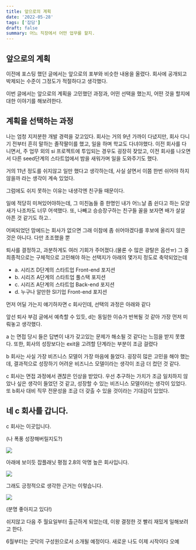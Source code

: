 ```yaml
---
title: 앞으로의 계획
date: '2022-05-28'
tags: ['잡담']
draft: false
summary: 어느 직장에서 어떤 업무를 할지.
---
```


## 앞으로의 계획

이전에 포스팅 했던 글에서는 앞으로의 포부와 비슷한 내용을 올렸다. 회사에 공개되고 박제되는 수준이 그정도가 적절하다고 생각했다.

이번 글에서는 앞으로의 계획을 고민했던 과정과, 어떤 선택을 했는지, 어떤 것을 할지에 대한 이야기를 해보려한다.

## 계획을 선택하는 과정

나는 엄청 지저분한 개발 경력을 갖고있다. 회사는 거의 9년 가까이 다녔지만, 회사 다니기 전부터 흔히 말하는 졸작팔이를 했고, 일을 하며 학교도 다녀야했다.
이전 회사를 다니면서, 주 업무 외의 si 프로젝트에 투입되는 경우도 굉장히 잦았고, 이전 회사를 나오면서 다른 seed단계의 스타트업에서 밤을 새워가며 일을 도와주기도 했다.

거의 11년 정도를 쉬지않고 일만 했다고 생각하는데, 사실 살면서 이쯤 한번 쉬어야 하지 않을까 라는 생각이 계속 있었다.

그럼에도 쉬지 못하는 이유는 내생각엔 친구들 때문이다.

일에 적당히 미쳐있어야하는데, 그 미친놈들 중 한명인 내가 어느날 좀 쉰다고 하는 모양새가 나조차도 너무 어색했다. 또, 나빼고 승승장구하는 친구들 꼴을 보자면 배가 살살 아픈 것 같기도 하고..

어찌되었던 맘에드는 회사가 없으면 그래 이참에 좀 쉬어야겠다를 후보에 올리지 않은 것은 아니다. 다만 초조했을 뿐

퇴사를 결정하고, 과분하게도 여러 기회가 주어졌다.(물론 수 많은 광탈은 옵션ㅠ) 그 중 최종적으로는 구체적으로 고민해야 하는 선택지가 아래의 몇가지 정도로 축약되었는데

- a. 시리즈 D단계의 스타트업 Front-end 포지션
- b. 시리즈 A단계의 스타트업 풀스택 포지션
- c. 시리즈 A단계의 스타트업 Back-end 포지션
- d. 누구나 알만한 SI기업 Front-end 포지션

먼저 어딜 가는지 얘기하자면 c 회사인데, 선택의 과정은 아래와 같다

앞선 퇴사 부검 글에서 예측할 수 있듯, d는 동일한 이슈가 반복될 것 같아 가장 먼저 미뤄놓고 생각했다.

a 는 면접 당시 들은 답변이 내가 갖고있는 문제가 해소될 것 같다는 느낌을 받지 못했다. 또한, 회사의 성장보다는 exit을 고려할 단계라는 부분이 조금 걸렸다

b 회사는 사실 가장 비즈니스 모델이 가장 마음에 들었다. 굉장히 많은 고민을 해야 했는데, 결과적으로 성장하기 어려운 비즈니스 모델이라는 생각이 조금 더 컸던 것 같다.

c 회사는 면접 과정에서 괜찮은 인상을 받았다. 우선 추구하는 가치가 조금 일치하지 않았나 싶은 생각이 들었던 것 같고, 성장할 수 있는 비즈니스 모델이라는 생각이 있었다. 또 b회사 대비 직무 전문성을 조금 더 갖출 수 있을 것이라는 기대감이 있었다.

## 네 c 회사를 갑니다.

c 회사는 이곳입니다.

(나 폭풍 성장해버릴지도?)

![](/static/images/goodoc.png)

아래에 보이듯 잡플래닛 평점 2.8의 악명 높은 회사입니다.

![](/static/images/rating_1.JPG)

그래도 긍정적으로 생각한 근거는 이렇습니다.

![](/static/images/rating_2.JPG)

(분명 좋아지고 있다!)

쉬지않고 다음 주 월요일부터 출근하게 되었는데, 이왕 결정한 것 빨리 재밌게 일해보려고 한다.

6월부터는 굿닥의 구성원으로서 소개될 예정이다. 새로운 나도 이제 시작이다 오예

